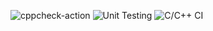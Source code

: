 ![cppcheck-action](https://github.com/99002536/Linux-Mini_project/workflows/cppcheck-action/badge.svg)
![Unit Testing](https://github.com/99002536/Linux-Mini_project/workflows/Unit%20Testing/badge.svg)
![C/C++ CI](https://github.com/99002536/Linux-Mini_project/workflows/C/C++%20CI/badge.svg)
